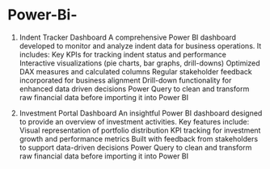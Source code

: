 # Power-Bi-
1. Indent Tracker Dashboard
A comprehensive Power BI dashboard developed to monitor and analyze indent data for business operations. It includes:
Key KPIs for tracking indent status and performance
Interactive visualizations (pie charts, bar graphs, drill-downs)
Optimized DAX measures and calculated columns
Regular stakeholder feedback incorporated for business alignment
Drill-down functionality for enhanced data driven decisions
Power Query to clean and transform raw financial data before importing it into Power BI

3. Investment Portal Dashboard
An insightful Power BI dashboard designed to provide an overview of investment activities. Key features include:
Visual representation of portfolio distribution
KPI tracking for investment growth and performance metrics
Built with feedback from stakeholders to support data-driven decisions
Power Query to clean and transform raw financial data before importing it into Power BI
